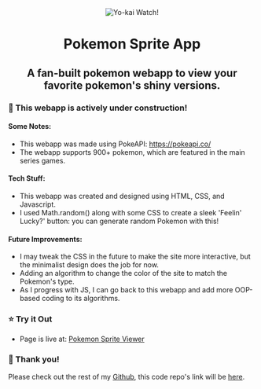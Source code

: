 <div align="center"><img src="https://archives.bulbagarden.net/media/upload/4/44/Pok%C3%A9mon_Gallery_Encounter_with_Shining.png" alt="Yo-kai Watch!" align="center"></div>

<h1 align="center">Pokemon Sprite App</h1>
<h2 align="center">A fan-built pokemon webapp to view your favorite pokemon's shiny versions.</h3>



### :construction: This webapp is actively under construction! ###
#### Some Notes:
- This webapp was made using PokeAPI: https://pokeapi.co/ 
- The webapp supports 900+ pokemon, which are featured in the main series games.


#### Tech Stuff:
- This webapp was created and designed using HTML, CSS, and Javascript.
- I used Math.random() along with some CSS to create a sleek 'Feelin' Lucky?' button: you can generate random Pokemon with this!


#### Future Improvements:
- I may tweak the CSS in the future to make the site more interactive, but the minimalist design does the job for now.
- Adding an algorithm to change the color of the site to match the Pokemon's type.
- As I progress with JS, I can go back to this webapp and add more OOP-based coding to its algorithms.
### :star: Try it Out

- Page is live at: [Pokemon Sprite Viewer](https://pokemonsprites.netlify.app/)


### :slightly_smiling_face: Thank you!

Please check out the rest of my [Github](https://github.com/Ultracire), this code repo's link will be [here](https://github.com/Ultracire/PokemonSpriteApp).
